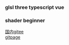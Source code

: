 ### glsl three typescript vue 
### shader beginner

[国内gitee](http://ajn404.gitee.io/vuepress-shader/markdown/practice/firstShader.html)
<br/>
[gitpage](https://ajn404.github.io/vuepress-shader/)
